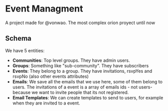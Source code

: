 # Event Managment
A project made for @vonwao. The most complex orion proyect until now

## Schema

We have 5 entities:

- **Communities**: Top level groups. They have admin users.
- **Groups**: Something like "sub-community". They have subscribers
- **Events**: They belong to a group. They have invitations, rsvpYes and rsvpNo (also other events attributes)
- **Emails**: We save all the emails that we use here, some of them belong to users. The invitations of a event is a array of emails ids - not users- because we want to invite people that its not registered.
- **Email Templates**: We can create templates to send to users, for example when they are invited to a event.

